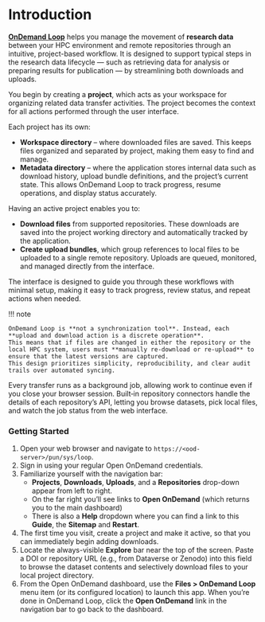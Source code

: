 # Introduction

[**OnDemand Loop**](https://github.com/IQSS/ondemand-loop) helps you manage the movement of **research data** between your HPC environment and remote repositories through an intuitive, project-based workflow.
It is designed to support typical steps in the research data lifecycle — such as retrieving data for analysis or preparing results for publication — by streamlining both downloads and uploads.

You begin by creating a **project**, which acts as your workspace for organizing related data transfer activities.
The project becomes the context for all actions performed through the user interface.

Each project has its own:

- **Workspace directory** – where downloaded files are saved. This keeps files organized and separated by project, making them easy to find and manage.
- **Metadata directory** – where the application stores internal data such as download history, upload bundle definitions, and the project’s current state. This allows OnDemand Loop to track progress, resume operations, and display status accurately.

Having an active project enables you to:

- **Download files** from supported repositories. These downloads are saved into the project working directory and automatically tracked by the application.
- **Create upload bundles**, which group references to local files to be uploaded to a single remote repository. Uploads are queued, monitored, and managed directly from the interface.

The interface is designed to guide you through these workflows with minimal setup, making it easy to track progress, review status, and repeat actions when needed.

!!! note

    OnDemand Loop is **not a synchronization tool**. Instead, each **upload and download action is a discrete operation**.
    This means that if files are changed in either the repository or the local HPC system, users must **manually re-download or re-upload** to ensure that the latest versions are captured.
    This design prioritizes simplicity, reproducibility, and clear audit trails over automated syncing.


Every transfer runs as a background job, allowing work to continue even if you close your browser session.
Built‑in repository connectors handle the details of each repository’s API, letting you browse datasets, pick local files, and watch the job status from the web interface.

### Getting Started

1. Open your web browser and navigate to `https://<ood-server>/pun/sys/loop`.
2. Sign in using your regular Open OnDemand credentials.
3. Familiarize yourself with the navigation bar:
    - **Projects**, **Downloads**, **Uploads**, and a **Repositories** drop-down appear from left to right.
    - On the far right you’ll see links to **Open OnDemand** (which returns you to the main dashboard) 
    - There is also a **Help** dropdown where you can find a link to this **Guide**, the **Sitemap** and **Restart**.
4. The first time you visit, create a project and make it active, so that you can immediately begin adding downloads.
5. Locate the always-visible **Explore** bar near the top of the screen. Paste a DOI or repository URL (e.g., from Dataverse or Zenodo) into this field to browse the dataset contents and selectively download files to your local project directory.
6. From the Open OnDemand dashboard, use the **Files > OnDemand Loop** menu item (or its configured location) to launch this app. When you’re done in OnDemand Loop, click the **Open OnDemand** link in the navigation bar to go back to the dashboard.
